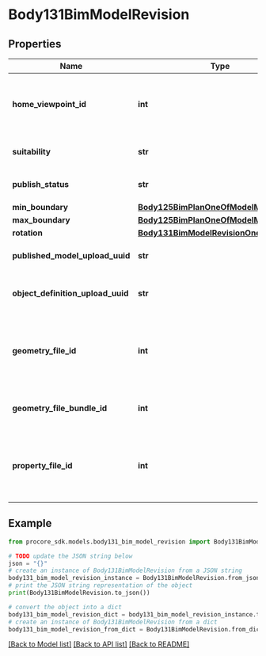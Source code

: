 # Body131BimModelRevision


## Properties

Name | Type | Description | Notes
------------ | ------------- | ------------- | -------------
**home_viewpoint_id** | **int** | ID of the BimViewpoint resource to be set as home viewpoint | [optional] 
**suitability** | **str** | Suitability of published model | [optional] 
**publish_status** | **str** | Model publish status | [optional] 
**min_boundary** | [**Body125BimPlanOneOfModelMapStart**](Body125BimPlanOneOfModelMapStart.md) |  | [optional] 
**max_boundary** | [**Body125BimPlanOneOfModelMapStart**](Body125BimPlanOneOfModelMapStart.md) |  | [optional] 
**rotation** | [**Body131BimModelRevisionOneOfRotation**](Body131BimModelRevisionOneOfRotation.md) |  | [optional] 
**published_model_upload_uuid** | **str** | UUID of the uploaded model | [optional] 
**object_definition_upload_uuid** | **str** | UUID of the uploaded model object definition file | [optional] 
**geometry_file_id** | **int** | ID of the Procore 3d model format file containing geometry information. | [optional] 
**geometry_file_bundle_id** | **int** | ID of the Procore BIM Geometry File Bundle. | [optional] 
**property_file_id** | **int** | ID of the Procore 3d model format file containing property data information. | [optional] 

## Example

```python
from procore_sdk.models.body131_bim_model_revision import Body131BimModelRevision

# TODO update the JSON string below
json = "{}"
# create an instance of Body131BimModelRevision from a JSON string
body131_bim_model_revision_instance = Body131BimModelRevision.from_json(json)
# print the JSON string representation of the object
print(Body131BimModelRevision.to_json())

# convert the object into a dict
body131_bim_model_revision_dict = body131_bim_model_revision_instance.to_dict()
# create an instance of Body131BimModelRevision from a dict
body131_bim_model_revision_from_dict = Body131BimModelRevision.from_dict(body131_bim_model_revision_dict)
```
[[Back to Model list]](../README.md#documentation-for-models) [[Back to API list]](../README.md#documentation-for-api-endpoints) [[Back to README]](../README.md)


